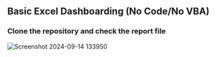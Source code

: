 ## Basic Excel Dashboarding (No Code/No VBA)

### Clone the repository and check the report file

![Screenshot 2024-09-14 133950](https://github.com/user-attachments/assets/5d40c9ea-3f37-4b03-ba44-d7fa00dfb4c8)
